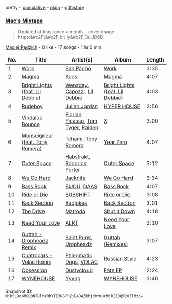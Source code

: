 pretty - [cumulative](/playlists/cumulative/6JPMYu8YxGHBQ2Qv52JRaj.md) - [plain](/playlists/plain/6JPMYu8YxGHBQ2Qv52JRaj) - [githistory](https://github.githistory.xyz/mackorone/spotify-playlist-archive/blob/main/playlists/plain/6JPMYu8YxGHBQ2Qv52JRaj)

### [Mac's Mixtape](https://open.spotify.com/playlist/6JPMYu8YxGHBQ2Qv52JRaj)

> Updated at least once a month..\. cover image \- https:&\#x2F;&\#x2F;bit.ly&\#x2F;3uiJD6B

[Maciej Pędzich](https://open.spotify.com/user/jkmn666pyyh1kpn5367vt27l2) - 0 like - 17 songs - 1 hr 0 min

| No. | Title | Artist(s) | Album | Length |
|---|---|---|---|---|
| 1 | [Work](https://open.spotify.com/track/4M18OdtsLfA8s8EUZBDT3j) | [San Pacho](https://open.spotify.com/artist/5jBerZvTAajwYvdxt3UhgU) | [Work](https://open.spotify.com/album/4K4c9BLGYDGmNXdlE1VDdN) | 3:35 |
| 2 | [Magma](https://open.spotify.com/track/5NPMhaohrfGBr1YH0dtKly) | [Koos](https://open.spotify.com/artist/3A8Fbum6y0H2ijJSRaDNtB) | [Magma](https://open.spotify.com/album/17oULxA51wPrJugIJcNWlQ) | 4:07 |
| 3 | [Bright Lights \(feat\. Lil Debbie\)](https://open.spotify.com/track/5om2GqwzkfrvkzMmMPvmHD) | [Wenzday](https://open.spotify.com/artist/1TOclxL64oLeB45DFWFFU2), [Capozzi](https://open.spotify.com/artist/1cNpMm9NSchdIe9RdGA1MC), [Lil Debbie](https://open.spotify.com/artist/3FNZcjyqT7F5upP99JV0oN) | [Bright Lights \(feat\. Lil Debbie\)](https://open.spotify.com/album/6jKv7AYAuLxqV2oEX6KtBc) | 4:03 |
| 4 | [Rudeboy](https://open.spotify.com/track/5NHRZ3X1q1RaM103l2bNMq) | [Julian Jordan](https://open.spotify.com/artist/2vUCVkeZjzDcaoX4gagHdV) | [HYPER HOUSE](https://open.spotify.com/album/4e8Wd1a4ahQJZAnrlGvAbO) | 2:56 |
| 5 | [Vindaloo Bounce](https://open.spotify.com/track/7qbiJkECAypz1dzX3bhtLs) | [Florian Picasso](https://open.spotify.com/artist/4GWqzTTt2uA9Ms6HfUhWUn), [Tom Tyger](https://open.spotify.com/artist/7MeMiVTNdtxckWmrl1fUXi), [Raiden](https://open.spotify.com/artist/4YXNoMVTHRt01jYaKXTumJ) | [X](https://open.spotify.com/album/4MHazsAH37ZQPg8wPxBTFT) | 3:00 |
| 6 | [Monseigneur \(feat\. Tony Romera\)](https://open.spotify.com/track/5X0A7PWXS8j0QvA16rxMrl) | [Tchami](https://open.spotify.com/artist/1KpCi9BOfviCVhmpI4G2sY), [Tony Romera](https://open.spotify.com/artist/7GQsOji7pfixzkLt63awo5) | [Year Zero](https://open.spotify.com/album/6judl2YelDUdvExxZpUAvP) | 4:07 |
| 7 | [Outer Space](https://open.spotify.com/track/4BSpzPw0jNM5YdfE6rbFi9) | [Habstrakt](https://open.spotify.com/artist/1YYJxpOXYk1z1WtqdeLMkn), [Roderick Porter](https://open.spotify.com/artist/7Lcln0AXqNHMahrca8KVpy) | [Outer Space](https://open.spotify.com/album/3MIrhsxTtEXfqgzRkvU5DY) | 3:12 |
| 8 | [We Go Hard](https://open.spotify.com/track/4oz0BaBgE5wKbFx5oCofov) | [Jacknife](https://open.spotify.com/artist/28YvCT7aJv6DMie7ltTeqo) | [We Go Hard](https://open.spotify.com/album/7AjWPEjeO3QjG7OVhznBqw) | 3:34 |
| 9 | [Bass Rock](https://open.spotify.com/track/1vnckvQ8CQZhBvGHERGbpp) | [BIJOU](https://open.spotify.com/artist/3abRKajGbb3kLMy9AWzfMA), [DAAS](https://open.spotify.com/artist/4k4EUlHSVHGzPHfVjWLIPX) | [Bass Rock](https://open.spotify.com/album/2vjFnkntnIao1QvgZYL1Mn) | 4:07 |
| 10 | [Ride or Die](https://open.spotify.com/track/62qtbxjKbsVHUWkM9HQeyQ) | [SUBSHIFT](https://open.spotify.com/artist/6oj23vhIuGx4bOqVmQ9oOo) | [Ride or Die](https://open.spotify.com/album/3OWhCtgffNKn97Zw6KKNSO) | 3:08 |
| 11 | [Back Section](https://open.spotify.com/track/5S8fXbHb1pba7hdpLXMizX) | [Badjokes](https://open.spotify.com/artist/4zE0NW3CyaxTBIulekUFMD) | [Back Section](https://open.spotify.com/album/2zZxulsD3qSVWp1neTRE9b) | 3:01 |
| 12 | [The Drive](https://open.spotify.com/track/3dh5zi0OiaWHPAOUM0kNwK) | [Matroda](https://open.spotify.com/artist/45lcbTsX07JWzmTIjcdyBz) | [Shut It Down](https://open.spotify.com/album/4dYtTnwXFy7cTkt3O4joIY) | 4:18 |
| 13 | [Need Your Love](https://open.spotify.com/track/6bFzbZQcF745uyPtw3oKYt) | [ALRT](https://open.spotify.com/artist/4XH5qVwKcWRS0Z6tr85exf) | [Need Your Love](https://open.spotify.com/album/76UfuCFvWKywO4DqHTBCO3) | 3:10 |
| 14 | [Guttah \- Dropheadz Remix](https://open.spotify.com/track/3MdDphs4pVOW41N54f9035) | [Saint Punk](https://open.spotify.com/artist/0oad1RRAiN1UpaOWbIB0EW), [Dropheadz](https://open.spotify.com/artist/7gvYoBeX0Hj74WEJqIEeDC) | [Guttah \(Remixes\)](https://open.spotify.com/album/0fNVBLhFFJXQK9R4eBUR3h) | 3:07 |
| 15 | [Cuatrocats \- Volac Remix](https://open.spotify.com/track/0aa62Nal3MK8EyI5NpZ4DS) | [Phlegmatic Dogs](https://open.spotify.com/artist/3g5Lhsq7cSJEK39BzKgIUe), [VOLAC](https://open.spotify.com/artist/4Nl6PVYLwbCFfr3UqQlFtE) | [Russian Style](https://open.spotify.com/album/07ko9JhOFcHDw2iXaXSoXJ) | 4:23 |
| 16 | [Obsession](https://open.spotify.com/track/4iZdjw66yXD4qXwybIuCIw) | [Dustycloud](https://open.spotify.com/artist/5O9MafawyW4O2WhJQKXj2d) | [Fate EP](https://open.spotify.com/album/1sJdbgkslbs6S4K5kLv86h) | 2:24 |
| 17 | [WYNEHOUSE](https://open.spotify.com/track/69k2NzbDXG8vFUG5RS3Cqz) | [Yyvng](https://open.spotify.com/artist/4b5QKPBruPFrb84daWolGE) | [WYNEHOUSE](https://open.spotify.com/album/4DiLZsIQ3tQasb9RrlfoOa) | 3:46 |

Snapshot ID: `Mjk5LDc4MDQ0NTBlMzRhYTE3NGFhZjE4OWZkMjdmYmUxMjk2ZDQ5OWZlMzc=`
